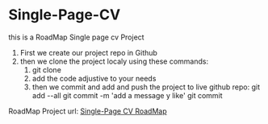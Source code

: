 # Single-Page-CV
this is a RoadMap Single page cv Project
1. First we create our project repo in Github
2. then we clone the project localy using these commands:
    1. git clone <project url>
    2. add the code adjustive to your needs
    3. then we commit and add and push the project to live github repo:
    git add --all
    git commit -m 'add a message y like'
    git commit

RoadMap Project url: 
[Single-Page CV RoadMap](https://roadmap.sh/projects/single-page-cv)
